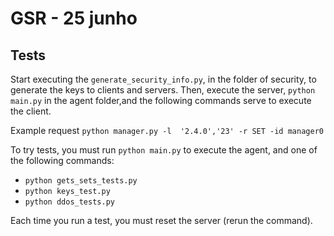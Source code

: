 # GSR - 25 junho

## Tests
Start executing the `generate_security_info.py`, in the folder of security, to generate the keys to clients and servers.
Then, execute the server, `python main.py` in the agent folder,and the following commands serve to execute the client.

Example request `python manager.py -l  '2.4.0','23' -r SET -id manager0`

To try tests, you must run `python main.py` to execute the agent, and one of the following commands:
- `python gets_sets_tests.py`
- `python keys_test.py`
- `python ddos_tests.py`

Each time you run a test, you must reset the server (rerun the command).

